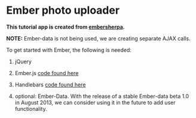 # Ember photo uploader

<b> This tutorial app is created from [embersherpa](http://embersherpa.com/articles/crud-example-app-without-ember-data/). </b>

<b> NOTE:</b> Ember-data is not being used, we are creating separate AJAX calls.

To get started with Ember, the following is needed:

1. jQuery

2. Ember.js [code found here](http://emberjs.com/builds/#/release)

3. Handlebars [code found here](http://handlebarsjs.com/)

4. optional: Ember-Data. With the release of a stable Ember-data beta 1.0 in August 2013, we can consider using it in the future to add user functionality.

